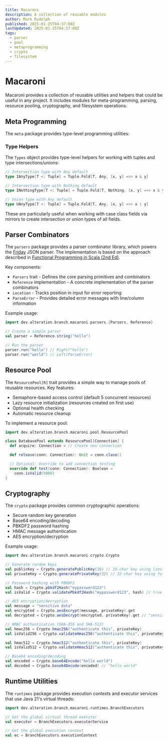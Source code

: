 ```yaml
---
title: Macaroni
description: A collection of reusable modules
author: Mark Rudolph
published: 2025-01-25T04:37:00Z
lastUpdated: 2025-01-25T04:37:00Z
tags:
  - parser
  - pool
  - metaprogramming
  - crypto
  - filesystem
---
```


# Macaroni

Macaroni provides a collection of reusable utilities and helpers that could be useful in any project. It includes
modules for meta-programming, parsing, resource pooling, cryptography, and filesystem operations.

## Meta Programming

The `meta` package provides type-level programming utilities:

### Type Helpers

The `Types` object provides type-level helpers for working with tuples and type intersections/unions:

```scala
// Intersection type with Any default
type IAnyType[T <: Tuple] = Tuple.Fold[T, Any, [x, y] =>> x & y]

// Intersection type with Nothing default
type INothingType[T <: Tuple] = Tuple.Fold[T, Nothing, [x, y] =>> x & y]

// Union type with Any default
type UAnyType[T <: Tuple] = Tuple.Fold[T, Any, [x, y] =>> x | y]
```

These are particularly useful when working with case class fields via mirrors to create intersection or union types of
all fields.

## Parser Combinators

The `parsers` package provides a parser combinator library, which powers the [Friday](../friday/index.md) JSON parser.
The implementation is based on the approach described
in [Functional Programming in Scala (2nd Ed)](https://www.manning.com/books/functional-programming-in-scala-second-edition).

Key components:

- `Parsers` trait - Defines the core parsing primitives and combinators
- `Reference` implementation - A concrete implementation of the parser combinators
- `Location` - Tracks position in input for error reporting
- `ParseError` - Provides detailed error messages with line/column information

Example usage:

```scala
import dev.alteration.branch.macaroni.parsers.{Parsers, Reference}

// Create a simple parser
val parser = Reference.string("hello")

// Run the parser
parser.run("hello") // Right("hello")
parser.run("world") // Left(ParseError)
```

## Resource Pool

The `ResourcePool[R]` trait provides a simple way to manage pools of reusable resources. Key features:

- Semaphore-based access control (default 5 concurrent resources)
- Lazy resource initialization (resources created on first use)
- Optional health checking
- Automatic resource cleanup

To implement a resource pool:

```scala
import dev.alteration.branch.macaroni.pool.ResourcePool

class DatabasePool extends ResourcePool[Connection] {
  def acquire: Connection = // Create new connection

  def release(conn: Connection): Unit = conn.close()

  // Optional: Override to add connection testing
  override def test(conn: Connection): Boolean =
    conn.isValid(5000)
}
```

## Cryptography

The `crypto` package provides common cryptographic operations:

- Secure random key generation
- Base64 encoding/decoding
- PBKDF2 password hashing
- HMAC message authentication
- AES encryption/decryption

Example usage:

```scala
import dev.alteration.branch.macaroni.crypto.Crypto

// Generate random keys
val publicKey = Crypto.generatePublicKey(16) // 16-char key using limited ASCII range
val privateKey = Crypto.generatePrivateKey(32) // 32-char key using full ASCII range

// Password hashing with PBKDF2
val hash = Crypto.pbkdf2Hash("mypassword123")
val isValid = Crypto.validatePbkdf2Hash("mypassword123", hash) // true

// AES encryption/decryption
val message = "sensitive data"
val encrypted = Crypto.aesEncrypt(message, privateKey).get
val decrypted = Crypto.aesDecrypt(encrypted, privateKey).get // "sensitive data"

// HMAC authentication (SHA-256 and SHA-512)
val hmac256 = Crypto.hmac256("authenticate this", privateKey)
val isValid256 = Crypto.validateHmac256("authenticate this", privateKey, hmac256) // true

val hmac512 = Crypto.hmac512("authenticate this", privateKey)
val isValid512 = Crypto.validateHmac512("authenticate this", privateKey, hmac512) // true

// Base64 encoding/decoding
val encoded = Crypto.base64Encode("hello world")
val decoded = Crypto.base64Decode(encoded) // "hello world"
```

## Runtime Utilities

The `runtimes` package provides execution contexts and executor services that use Java 21's virtual threads:

```scala
import dev.alteration.branch.macaroni.runtimes.BranchExecutors

// Get the global virtual thread executor
val executor = BranchExecutors.executorService

// Get the global execution context
val ec = BranchExecutors.executionContext
```
